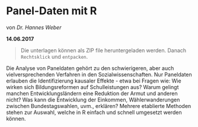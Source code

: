 # Panel-Daten mit R

von *Dr. Hannes Weber*

**14.06.2017**

> Die unterlagen können als ZIP file heruntergeladen werden. Danach `Rechtsklick` und `entpacken`.

Die Analyse von Paneldaten gehört zu den schwierigeren, aber auch vielversprechenden Verfahren in den Sozialwissenschaften. Nur Paneldaten erlauben die Identifizierung kausaler Effekte - etwa bei Fragen wie: Wie wirken sich Bildungsreformen auf Schulleistungen aus? Warum gelingt manchen Entwicklungsländern eine Reduktion der Armut und anderen nicht? Was kann die Entwicklung der Einkommen, Wählerwanderungen zwischen Bundestagswahlen, uvm., erklären? Mehrere etablierte Methoden stehen zur Auswahl, welche in R einfach und schnell umgesetzt werden können. 


